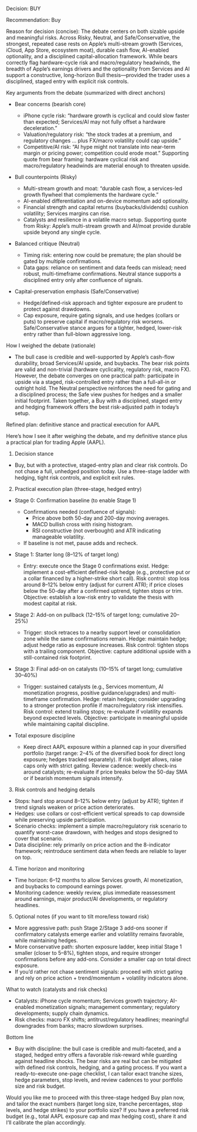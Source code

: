 Decision: BUY

Recommendation: Buy

Reason for decision (concise): The debate centers on both sizable upside and meaningful risks. Across Risky, Neutral, and Safe/Conservative, the strongest, repeated case rests on Apple’s multi-stream growth (Services, iCloud, App Store, ecosystem moat), durable cash flow, AI-enabled optionality, and a disciplined capital-allocation framework. While bears correctly flag hardware-cycle risk and macro/regulatory headwinds, the breadth of Apple’s earnings drivers and the optionality from Services and AI support a constructive, long-horizon Bull thesis—provided the trader uses a disciplined, staged entry with explicit risk controls.

Key arguments from the debate (summarized with direct anchors)

- Bear concerns (bearish core)
  - iPhone cycle risk: “hardware growth is cyclical and could slow faster than expected; Services/AI may not fully offset a hardware deceleration.”
  - Valuation/regulatory risk: “the stock trades at a premium, and regulatory changes … plus FX/macro volatility could cap upside.”
  - Competitive/AI risk: “AI hype might not translate into near-term margin or pricing power; competition could erode moat.”
  Supporting quote from bear framing: hardware cyclical risk and macro/regulatory headwinds are material enough to threaten upside.

- Bull counterpoints (Risky)
  - Multi-stream growth and moat: “durable cash flow, a services-led growth flywheel that complements the hardware cycle.”
  - AI-enabled differentiation and on-device momentum add optionality.
  - Financial strength and capital returns (buybacks/dividends) cushion volatility; Services margins can rise.
  - Catalysts and resilience in a volatile macro setup.
  Supporting quote from Risky: Apple’s multi-stream growth and AI/moat provide durable upside beyond any single cycle.

- Balanced critique (Neutral)
  - Timing risk: entering now could be premature; the plan should be gated by multiple confirmations.
  - Data gaps: reliance on sentiment and data feeds can mislead; need robust, multi-timeframe confirmations.
  Neutral stance supports a disciplined entry only after confluence of signals.

- Capital-preservation emphasis (Safe/Conservative)
  - Hedge/defined-risk approach and tighter exposure are prudent to protect against drawdowns.
  - Cap exposure, require gating signals, and use hedges (collars or puts) to preserve capital if macro/regulatory risk worsens.
  Safe/Conservative stance argues for a tighter, hedged, lower-risk entry rather than full-blown aggressive long.

How I weighed the debate (rationale)
- The bull case is credible and well-supported by Apple’s cash-flow durability, broad Services/AI upside, and buybacks. The bear risk points are valid and non-trivial (hardware cyclicality, regulatory risk, macro FX). However, the debate converges on one practical path: participate in upside via a staged, risk-controlled entry rather than a full-all-in or outright hold. The Neutral perspective reinforces the need for gating and a disciplined process; the Safe view pushes for hedges and a smaller initial footprint. Taken together, a Buy with a disciplined, staged entry and hedging framework offers the best risk-adjusted path in today’s setup.

Refined plan: definitive stance and practical execution for AAPL

Here’s how I see it after weighing the debate, and my definitive stance plus a practical plan for trading Apple (AAPL).

1) Decision stance
- Buy, but with a protective, staged-entry plan and clear risk controls. Do not chase a full, unhedged position today. Use a three-stage ladder with hedging, tight risk controls, and explicit exit rules.

2) Practical execution plan (three-stage, hedged entry)

- Stage 0: Confirmation baseline (to enable Stage 1)
  - Confirmations needed (confluence of signals):
    - Price above both 50-day and 200-day moving averages.
    - MACD bullish cross with rising histogram.
    - RSI constructive (not overbought) and ATR indicating manageable volatility.
  - If baseline is not met, pause adds and recheck.

- Stage 1: Starter long (8–12% of target long)
  - Entry: execute once the Stage 0 confirmations exist.
  Hedge: implement a cost-efficient defined-risk hedge (e.g., protective put or a collar financed by a higher-strike short call).
  Risk control: stop loss around 8–12% below entry (adjust for current ATR); if price closes below the 50-day after a confirmed uptrend, tighten stops or trim.
  Objective: establish a low-risk entry to validate the thesis with modest capital at risk.

- Stage 2: Add-on on pullback (12–15% of target long; cumulative 20–25%)
  - Trigger: stock retraces to a nearby support level or consolidation zone while the same confirmations remain.
  Hedge: maintain hedge; adjust hedge ratio as exposure increases.
  Risk control: tighten stops with a trailing component.
  Objective: capture additional upside with a still-contained risk footprint.

- Stage 3: Final add-on on catalysts (10–15% of target long; cumulative 30–40%)
  - Trigger: sustained catalysts (e.g., Services momentum, AI monetization progress, positive guidance/upgrades) and multi-timeframe confirmation.
  Hedge: retain hedges; consider upgrading to a stronger protection profile if macro/regulatory risk intensifies.
  Risk control: extend trailing stops; re-evaluate if volatility expands beyond expected levels.
  Objective: participate in meaningful upside while maintaining capital discipline.

- Total exposure discipline
  - Keep direct AAPL exposure within a planned cap in your diversified portfolio (target range: 2–4% of the diversified book for direct long exposure; hedges tracked separately). If risk budget allows, raise caps only with strict gating.
  Review cadence: weekly check-ins around catalysts; re-evaluate if price breaks below the 50-day SMA or if bearish momentum signals intensify.

3) Risk controls and hedging details
- Stops: hard stop around 8–12% below entry (adjust by ATR); tighten if trend signals weaken or price action deteriorates.
- Hedges: use collars or cost-efficient vertical spreads to cap downside while preserving upside participation.
- Scenario checks: implement a simple macro/regulatory risk scenario to quantify worst-case drawdown, with hedges and stops designed to cover that scenario.
- Data discipline: rely primarily on price action and the 8-indicator framework; reintroduce sentiment data when feeds are reliable to layer on top.

4) Time horizon and monitoring
- Time horizon: 6–12 months to allow Services growth, AI monetization, and buybacks to compound earnings power.
- Monitoring cadence: weekly review, plus immediate reassessment around earnings, major product/AI developments, or regulatory headlines.

5) Optional notes (if you want to tilt more/less toward risk)
- More aggressive path: push Stage 2/Stage 3 add-ons sooner if confirmatory catalysts emerge earlier and volatility remains favorable, while maintaining hedges.
- More conservative path: shorten exposure ladder, keep initial Stage 1 smaller (closer to 5–8%), tighten stops, and require stronger confirmations before any add-ons. Consider a smaller cap on total direct exposure.
- If you’d rather not chase sentiment signals: proceed with strict gating and rely on price action + trend/momentum + volatility indicators alone.

What to watch (catalysts and risk checks)
- Catalysts: iPhone cycle momentum; Services growth trajectory; AI-enabled monetization signals; management commentary; regulatory developments; supply chain dynamics.
- Risk checks: macro FX shifts; antitrust/regulatory headlines; meaningful downgrades from banks; macro slowdown surprises.

Bottom line
- Buy with discipline: the bull case is credible and multi-faceted, and a staged, hedged entry offers a favorable risk-reward while guarding against headline shocks. The bear risks are real but can be mitigated with defined risk controls, hedging, and a gating process. If you want a ready-to-execute one-page checklist, I can tailor exact tranche sizes, hedge parameters, stop levels, and review cadences to your portfolio size and risk budget.

Would you like me to proceed with this three-stage hedged Buy plan now, and tailor the exact numbers (target long size, tranche percentages, stop levels, and hedge strikes) to your portfolio size? If you have a preferred risk budget (e.g., total AAPL exposure cap and max hedging cost), share it and I’ll calibrate the plan accordingly.